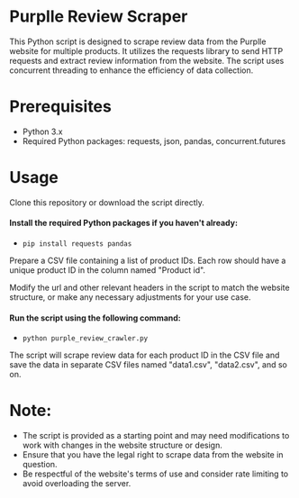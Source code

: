 # Purplle Review Scraper

This Python script is designed to scrape review data from the Purplle website for multiple products. It utilizes the requests library to send HTTP requests and extract review information from the website. The script uses concurrent threading to enhance the efficiency of data collection.

# Prerequisites

- Python 3.x
- Required Python packages: requests, json, pandas, concurrent.futures

# Usage

Clone this repository or download the script directly.

#### Install the required Python packages if you haven't already:

- `pip install requests pandas`

Prepare a CSV file containing a list of product IDs. Each row should have a unique product ID in the column named "Product id".

Modify the url and other relevant headers in the script to match the website structure, or make any necessary adjustments for your use case.

#### Run the script using the following command:

 - `python purple_review_crawler.py`

The script will scrape review data for each product ID in the CSV file and save the data in separate CSV files named "data1.csv", "data2.csv", and so on.

# Note:

- The script is provided as a starting point and may need modifications to work with changes in the website structure or design.
- Ensure that you have the legal right to scrape data from the website in question.
- Be respectful of the website's terms of use and consider rate limiting to avoid overloading the server.